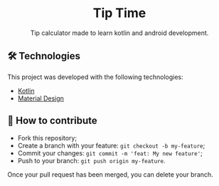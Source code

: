 <h1 align='center'>Tip Time</h1>
<p align='center'>Tip calculator made to learn kotlin and android development.</p>

## 🛠 Technologies

This project was developed with the following technologies:

- [Kotlin](https://kotlinlang.org/)
- [Material Design](https://material.io/develop/android)

## 🤔 How to contribute

- Fork this repository;
- Create a branch with your feature: `git checkout -b my-feature`;
- Commit your changes: `git commit -m 'feat: My new feature'`;
- Push to your branch: `git push origin my-feature`.

Once your pull request has been merged, you can delete your branch.
 
